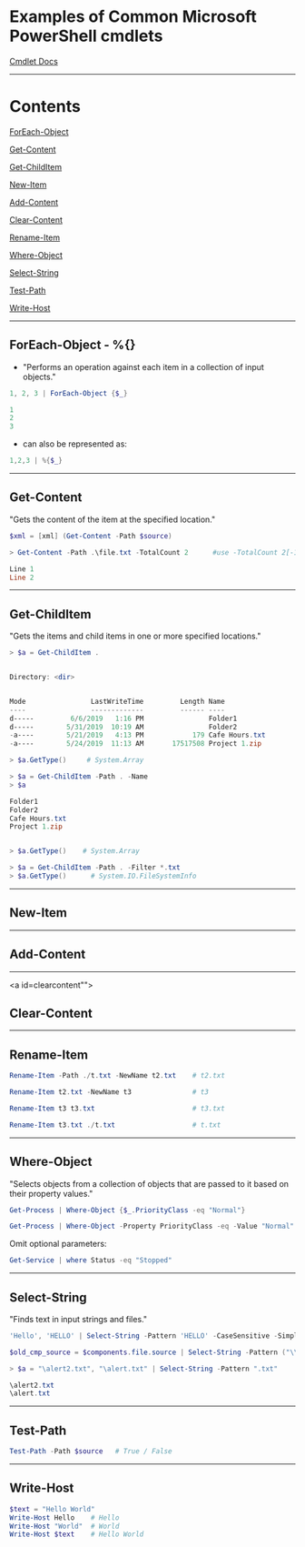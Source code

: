# Examples of Common Microsoft PowerShell cmdlets

[Cmdlet Docs](https://docs.microsoft.com/en-us/powershell/developer/cmdlet/cmdlet-overview)

---

# Contents

[ForEach-Object](#foreach)

[Get-Content](#getcontent)

[Get-ChildItem](#getchilditem)

[New-Item](#newitem)

[Add-Content](#addcontent)

[Clear-Content](#clearcontent)

[Rename-Item](#renameitem)

[Where-Object](#whereobject)

[Select-String](#selectstring)

[Test-Path](#testpath)

[Write-Host](#writehost)

[]()


---

<a id="foreach"></a>
## ForEach-Object -  %{}
  - "Performs an operation against each item in a collection of input objects."

  ```PowerShell
  1, 2, 3 | ForEach-Object {$_}

  1
  2
  3
  ```

  - can also be represented as:

  ```PowerShell
  1,2,3 | %{$_}
  ```

---

<a id="getcontent"></a>
## Get-Content
  "Gets the content of the item at the specified location."

  ```PowerShell
  $xml = [xml] (Get-Content -Path $source)
  ```

  ```PowerShell
  > Get-Content -Path .\file.txt -TotalCount 2      #use -TotalCount 2[-1] to get the 2nd line only

  Line 1
  Line 2
  ```

---

<a id="getchilditem"></a>
## Get-ChildItem  
  "Gets the items and child items in one or more specified locations."

  ```PowerShell
  > $a = Get-ChildItem .


  Directory: <dir>


  Mode                LastWriteTime         Length Name
  ----                -------------         ------ ----
  d-----         6/6/2019   1:16 PM                Folder1
  d-----        5/31/2019  10:19 AM                Folder2
  -a----        5/21/2019   4:13 PM            179 Cafe Hours.txt
  -a----        5/24/2019  11:13 AM       17517508 Project 1.zip

  > $a.GetType()     # System.Array
  ```
  ```PowerShell
  > $a = Get-ChildItem -Path . -Name
  > $a

  Folder1
  Folder2
  Cafe Hours.txt
  Project 1.zip


  > $a.GetType()    # System.Array
  ```

  ```PowerShell
  > $a = Get-ChildItem -Path . -Filter *.txt
  > $a.GetType()      # System.IO.FileSystemInfo
  ```

---

<a id="newitem"></a>
## New-Item


---

<a id="addcontent"></a>
## Add-Content  


---

<a id=clearcontent""></a>
## Clear-Content


---

<a id="renameitem"></a>
## Rename-Item

  ```PowerShell
  Rename-Item -Path ./t.txt -NewName t2.txt    # t2.txt

  Rename-Item t2.txt -NewName t3               # t3

  Rename-Item t3 t3.txt                        # t3.txt

  Rename-Item t3.txt ./t.txt                   # t.txt
  ```

---

<a id="whereobject"></a>
## Where-Object
  "Selects objects from a collection of objects that are passed to it based on their property values."

  ```PowerShell
  Get-Process | Where-Object {$_.PriorityClass -eq "Normal"}
  ```

  ```PowerShell
  Get-Process | Where-Object -Property PriorityClass -eq -Value "Normal"
  ```

  Omit optional parameters:
  ```PowerShell
  Get-Service | where Status -eq "Stopped"
  ```

---

<a id="selectstring"></a>
## Select-String
  "Finds text in input strings and files."

  ```PowerShell
  'Hello', 'HELLO' | Select-String -Pattern 'HELLO' -CaseSensitive -SimpleMatch     # SimpleMatch = do not process pattern as a regular expression
  ```

  ```PowerShell
  $old_cmp_source = $components.file.source | Select-String -Pattern ("\\" + $cmp_name + ".txt") | Select-Object -First 1
  ```

  ```PowerShell
  > $a = "\alert2.txt", "\alert.txt" | Select-String -Pattern ".txt"  

  \alert2.txt
  \alert.txt
  ```
---

<a id="testpath"></a>
## Test-Path
  ```PowerShell
  Test-Path -Path $source   # True / False
  ```

---

<a id="writehost"></a>
## Write-Host

  ```PowerShell
  $text = "Hello World"
  Write-Host Hello    # Hello
  Write-Host "World"  # World
  Write-Host $text    # Hello World
  ```
